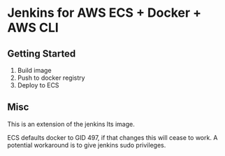 # Jenkins for AWS ECS + Docker + AWS CLI 

## Getting Started
1.  Build image
2.  Push to docker registry
3.  Deploy to ECS

## Misc
This is an extension of the jenkins lts image.

ECS defaults docker to GID 497, if that changes this will cease to work.  A potential workaround is to give jenkins sudo privileges.
